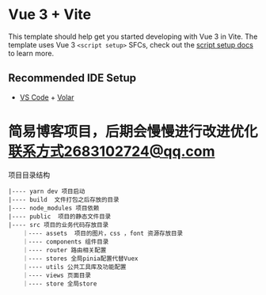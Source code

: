 # Vue 3 + Vite

This template should help get you started developing with Vue 3 in Vite. The template uses Vue 3 `<script setup>` SFCs, check out the [script setup docs](https://v3.vuejs.org/api/sfc-script-setup.html#sfc-script-setup) to learn more.

## Recommended IDE Setup

- [VS Code](https://code.visualstudio.com/) + [Volar](https://marketplace.visualstudio.com/items?itemName=Vue.volar)

# 简易博客项目，后期会慢慢进行改进优化 联系方式2683102724@qq.com

项目目录结构
```
|---- yarn dev 项目启动
|---- build  文件打包之后存放的目录
|---- node_modules 项目依赖
|---- public  项目的静态文件目录
|---- src 项目的业务代码存放目录
    ｜---- assets  项目的图片，css ，font 资源存放目录
    ｜---- components 组件目录
    ｜---- router 路由相关配置
    ｜---- stores 全局pinia配置代替Vuex
    ｜---- utils 公共工具库及功能配置
    ｜---- views 页面目录
    ｜---- store 全局store
```